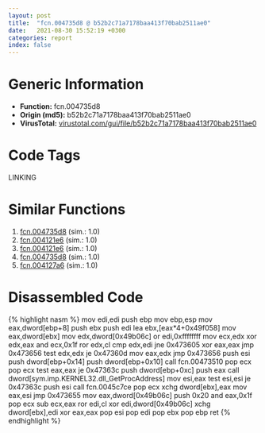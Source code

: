 ```yaml
---
layout: post
title:  "fcn.004735d8 @ b52b2c71a7178baa413f70bab2511ae0"
date:   2021-08-30 15:52:19 +0300
categories: report
index: false
---
```


# Generic Information
- **Function:** fcn.004735d8
- **Origin (md5):** b52b2c71a7178baa413f70bab2511ae0
- **VirusTotal:** [virustotal.com/gui/file/b52b2c71a7178baa413f70bab2511ae0][virustotal_ref]

# Code Tags
<span class="tag" id="LINKING">LINKING</span>


# Similar Functions

1. [fcn.004735d8][similar_1_ref] (sim.: 1.0)
2. [fcn.004121e6][similar_2_ref] (sim.: 1.0)
3. [fcn.004121e6][similar_3_ref] (sim.: 1.0)
4. [fcn.004735d8][similar_4_ref] (sim.: 1.0)
5. [fcn.004127a6][similar_5_ref] (sim.: 1.0)


# Disassembled Code

{% highlight nasm %}
mov edi,edi
push ebp
mov ebp,esp
mov eax,dword[ebp+8]
push ebx
push edi
lea ebx,[eax*4+0x49f058]
mov eax,dword[ebx]
mov edx,dword[0x49b06c]
or edi,0xffffffff
mov ecx,edx
xor edx,eax
and ecx,0x1f
ror edx,cl
cmp edx,edi
jne 0x473605
xor eax,eax
jmp 0x473656
test edx,edx
je 0x47360d
mov eax,edx
jmp 0x473656
push esi
push dword[ebp+0x14]
push dword[ebp+0x10]
call fcn.00473510
pop ecx
pop ecx
test eax,eax
je 0x47363c
push dword[ebp+0xc]
push eax
call dword[sym.imp.KERNEL32.dll_GetProcAddress]
mov esi,eax
test esi,esi
je 0x47363c
push esi
call fcn.0045c7ce
pop ecx
xchg dword[ebx],eax
mov eax,esi
jmp 0x473655
mov eax,dword[0x49b06c]
push 0x20
and eax,0x1f
pop ecx
sub ecx,eax
ror edi,cl
xor edi,dword[0x49b06c]
xchg dword[ebx],edi
xor eax,eax
pop esi
pop edi
pop ebx
pop ebp
ret
{% endhighlight %}


[similar_1_ref]: /report/fcn.004735d8@f47bfed80cd39ec1aff63db618c8814f
[similar_2_ref]: /report/fcn.004121e6@773e84b03dfb92871dd754ab3c01c180
[similar_3_ref]: /report/fcn.004121e6@8db9fe0b752fe464ff1c81507df8551a
[similar_4_ref]: /report/fcn.004735d8@c3e75e66a9297b866fc9ca207295f578
[similar_5_ref]: /report/fcn.004127a6@ce89505d1998cb8719c6ac390eeeb98e
[virustotal_ref]: https://www.virustotal.com/gui/file/b52b2c71a7178baa413f70bab2511ae0
